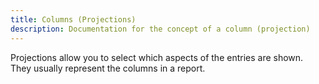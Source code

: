 ```yaml
---
title: Columns (Projections)
description: Documentation for the concept of a column (projection)
---
```


Projections allow you to select which aspects of the entries are shown.
They usually represent the columns in a report.

